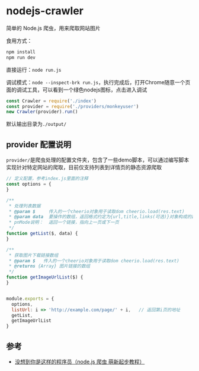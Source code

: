# nodejs-crawler

简单的 Node.js 爬虫，用来爬取网站图片

食用方式：

```js
npm install
npm run dev
```

直接运行：`node run.js`

调试模式：`node --inspect-brk run.js`，执行完成后，打开Chrome随意一个页面的调试工具，可以看到一个绿色nodejs图标，点击进入调试

```js
const Crawler = require('./index')
const provider = require('./providers/monkeyuser')
new Crawler(provider).run()
```

默认输出目录为`./output/`

## provider 配置说明

`provider/`是爬虫处理的配置文件夹，包含了一些demo脚本，可以通过编写脚本实现针对特定网站的爬取，目前仅支持列表到详情页的静态资源爬取

```js
// 定义配置，参考index.js里面的注释
const options = {
}

/**
 * 处理列表数据
 * @param $     传入的一个cheerio对象用于读取dom cheerio.load(res.text)
 * @param data  要操作的数组，返回格式约定为{url,title,links(可选)}对象构成的数组，如果不传url，则links必传
 * pnMode说明：  返回一个链接，指向上一页或下一页
 */
function getList($, data) {
}

/**
 * 获取图片下载链接数组
 * @param $   传入的一个cheerio对象用于读取dom cheerio.load(res.text)
 * @returns {Array} 图片链接的数组
 */
function getImageUrlList($) {
}


module.exports = {
  options,
  listUrl: i => 'http://example.com/page/' + i,   // 返回第i页的地址
  getList,
  getImageUrlList
}
```

## 参考

- [没想到你是这样的程序员（node.js 爬虫 萌新起步教程）](https://zhuanlan.zhihu.com/p/33722307)